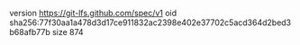 version https://git-lfs.github.com/spec/v1
oid sha256:77f30aa1a478d3d17ce911832ac2398e402e37702c5acd364d2bed3b68afb77b
size 874
